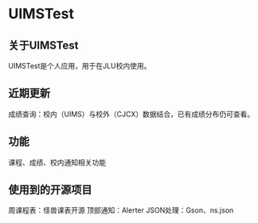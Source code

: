 # UIMSTest
## 关于UIMSTest
UIMSTest是个人应用，用于在JLU校内使用。
## 近期更新
成绩查询：校内（UIMS）与校外（CJCX）数据结合，已有成绩分布仍可查看。
## 功能
课程、成绩、校内通知相关功能
## 使用到的开源项目
周课程表：怪兽课表开源
顶部通知：Alerter
JSON处理：Gson、ns.json